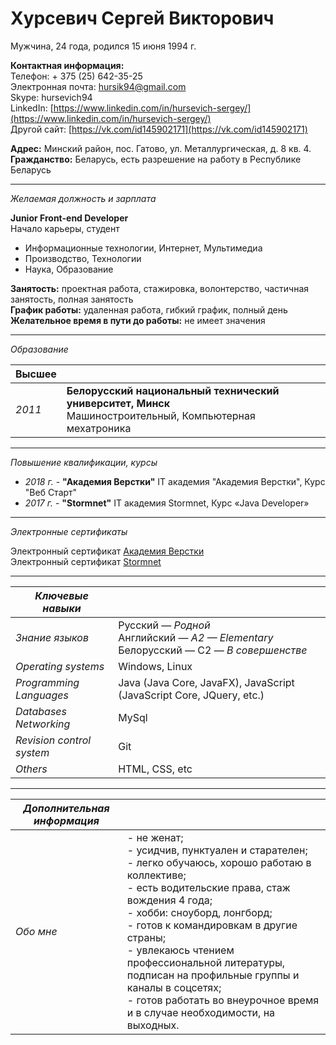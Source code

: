 ﻿# Хурсевич Сергей Викторович
Мужчина, 24 года, родился 15 июня 1994 г.

**Контактная информация:** <br/>
Телефон: + 375 (25) 642-35-25<br/>
Электронная почта: [hursik94@gmail.com](hursik94@gmail.com)<br/>
Skype: hursevich94<br/>
LinkedIn: [https://www.linkedin.com/in/hursevich-sergey/](https://www.linkedin.com/in/hursevich-sergey/)<br/>
Другой сайт: [https://vk.com/id145902171](https://vk.com/id145902171)

**Адрес:** Минский район, пос. Гатово, ул. Металлургическая, д. 8 кв. 4.<br/>
**Гражданство:** Беларусь, есть разрешение на работу в Республике Беларусь<br/>

***
*Желаемая должность и зарплата*
 
 **Junior Front-end Developer**<br/>
Начало карьеры, студент

 - Информационные технологии, Интернет, Мультимедиа
 - Производство, Технологии
 - Наука, Образование

**Занятость:** проектная работа, стажировка, волонтерство, частичная занятость, полная занятость<br/>
**График работы:** удаленная работа, гибкий график, полный день<br/>
**Желательное время в пути до работы:** не имеет значения<br/> 

***
*Образование*

|**Высшее**|  |
|--|--|
|*2011* |**Белорусский национальный технический университет, Минск**<br>Машиностроительный, Компьютерная мехатроника|

***
*Повышение квалификации, курсы*
 - *2018 г.* - **"Академия Верстки"** IT академия "Академия Верстки", Курс "Веб Старт"
 - *2017 г.* - **"Stormnet"** IT академия Stormnet, Курс «Java Developer»

***
*Электронные сертификаты*

 Электронный сертификат [Академия Верстки](https://drive.google.com/file/d/1xZRqZbFo8ZA2kFV51APCKXYmolzNfy2W/view)<br/>
  Электронный сертификат [Stormnet](https://drive.google.com/file/d/1jaVzTIS64HOkhXC3rMGKWoQKMlVjfgXj/view)

***

|*Ключевые навыки*|  |
|--|--|
|*Знание языков* |Русский — *Родной* <br> Английский — *A2 — Elementary*<br> Белорусский — C2 — *В совершенстве*|
|*Operating systems*|Windows, Linux|
|*Programming Languages*|Java (Java Core, JavaFX), JavaScript (JavaScript Core, JQuery, etc.)|
|*Databases Networking*|MySql|
|*Revision control system*|Git|
|*Others*|HTML, CSS, etc|


***

|*Дополнительная информация*|  |
|--|--|
|*Обо мне* |- не женат;<br> - усидчив, пунктуален и старателен;<br> - легко обучаюсь, хорошо работаю в коллективе;<br> - есть водительские права, стаж вождения 4 года;<br> - хобби: сноуборд, лонгборд;<br> - готов к командировкам в другие страны;<br> - увлекаюсь чтением профессиональной литературы, подписан на профильные группы и каналы в соцсетях;<br> - готов работать во внеурочное время и в случае необходимости, на выходных.|